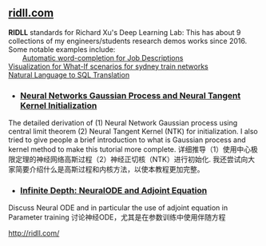 ## [ridll.com](http://ridll.com) ##
**RIDLL** standards for Richard Xu's Deep Learning Lab: This has about 9 collections of my engineers/students research demos works since 2016. Some notable examples include:  
  [Automatic word-completion for Job Descriptions](http://ridll.com/jobgenerator/)  
  [Visualization for What-If scenarios for sydney train networks](http://ridll.com/foresight/)  
  [Natural Language to SQL Translation](http://ridll.com/nlp2sql/)  



* ### [Neural Networks Gaussian Process and Neural Tangent Kernel Initialization](https://github.com/roboticcam/machine-learning-notes/blob/master/files/ntk_init_nngp.pdf) ###

The detailed derivation of (1) Neural Network Gaussian process using central limit theorem (2) Neural Tangent Kernel (NTK) for initialization. I also tried to give people a brief introduction to what is Gaussian process and kernel method to make this tutorial more complete.
详细推导（1）使用中心极限定理的神经网络高斯过程（2）神经正切核（NTK）进行初始化. 我还尝试向大家简要介绍什么是高斯过程和内核方法，以使本教程更加完整。

* ### [Infinite Depth: NeuralODE and Adjoint Equation](https://github.com/roboticcam/machine-learning-notes/blob/master/files/neuralODE_Adjoint.pdf) ###

Discuss Neural ODE and in particular the use of adjoint equation in Parameter training
讨论神经ODE，尤其是在参数训练中使用伴随方程

http://ridll.com/
